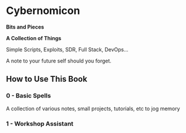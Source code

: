 # Cybernomicon

**Bits and Pieces**

**A Collection of Things**

Simple Scripts, Exploits, SDR, Full Stack, DevOps...

A note to your future self should you forget.

## How to Use This Book

### 0 - Basic Spells
A collection of various notes, small projects, tutorials, etc to jog memory

### 1 - Workshop Assistant 




